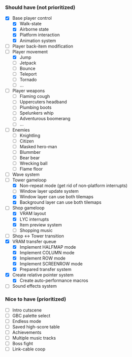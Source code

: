 ### Should have (not prioritized)
* [x] Base player control
    * [x] Walk-state
    * [x] Airborne state
    * [x] Platform interaction
    * [x] Animation system
* [ ] Player back-item modification
* [ ] Player movement
    * [x] Jump
    * [ ] Jetpack
    * [ ] Bounce
    * [ ] Teleport
    * [ ] Tornado
    * [ ] ...
* [ ] Player weapons
    * [ ] Flaming cough
    * [ ] Uppercuters headband
    * [ ] Plumbing boots
    * [ ] Spelunkers whip
    * [ ] Adventurous boomerang
    * [ ] ...
* [ ] Enemies
    * [ ] Knightling
    * [ ] Citizen
    * [ ] Masked hero-man
    * [ ] Blummber
    * [ ] Bear bear
    * [ ] Wrecking ball
    * [ ] Flame floor
* [ ] Wave system
* [ ] Tower gameloop
    * [x] Non-repeat mode (get rid of non-platform interrupts)
    * [ ] Window layer update system
    * [x] Window layer can use both tilemaps
    * [x] Background layer can use both tilemaps
* [ ] Shop gameloop
    * [x] VRAM layout
    * [x] LYC interrupts
    * [x] Item preview system
    * [ ] Shopping music
* [ ] Shop <-> Tower transition
* [x] VRAM transfer queue
    * [x] Implement HALFMAP mode
    * [x] Implement COLUMN mode
    * [x] Implement ROW mode
    * [x] Implement SCREENROW mode
    * [x] Prepared transfer system
* [x] Create relative pointer system
    * [x] Create auto-performance macros
* [ ] Sound effects system

### Nice to have (prioritized)
* [ ] Intro cutscene
* [ ] GBC palette select
* [ ] Endless mode
* [ ] Saved high-score table
* [ ] Achievements
* [ ] Multiple music tracks
* [ ] Boss fight
* [ ] Link-cable coop
